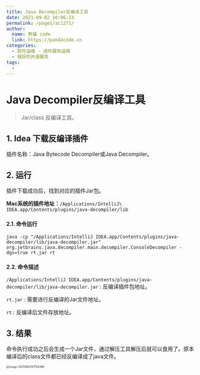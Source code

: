 ```yaml
---
title: Java Decompiler反编译工具
date: 2021-09-02 10:06:23
permalink: /pages/ac1271/
author: 
  name: 熊猫 code
  link: https://pandacode.cn
categories: 
  - 软件运维 - 组件服务运维
  - 很好的开源服务
tags: 
  - 
---
```


# Java Decompiler反编译工具

> Jar/class 反编译工具。

## 1. Idea 下载反编译插件

插件名称：Java Bytecode Decompiler或Java Decompiler。

## 2. 运行

插件下载成功后，找到对应的插件Jar包。

**Mac系统的插件地址：**`/Applications/IntelliJ\ IDEA.app/Contents/plugins/java-decompiler/lib`

#### 2.1. 命令运行

```shell
java -cp "/Applications/IntelliJ IDEA.app/Contents/plugins/java-decompiler/lib/java-decompiler.jar" org.jetbrains.java.decompiler.main.decompiler.ConsoleDecompiler -dgs=true rt.jar rt
```

#### 2.2. 命令描述

`/Applications/IntelliJ IDEA.app/Contents/plugins/java-decompiler/lib/java-decompiler.jar` : 反编译插件包地址。

`rt.jar` : 需要进行反编译的Jar文件地址。

`rt` : 反编译后文件存放地址。

## 3. 结果

命令执行成功之后会生成一个Jar文件，通过解压工具解压后就可以食用了。原本编译后的class文件都已经反编译成了java文件。

<img src="https://file.pandacode.cn//blog/202109111304689.png" alt="image-20210902101754396" style="zoom:50%;" />
